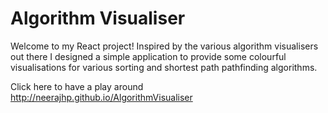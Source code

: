 # Algorithm Visualiser

Welcome to my React project! Inspired by the various algorithm visualisers out there I designed a simple application to provide some colourful visualisations  for various sorting and shortest path pathfinding algorithms.

Click here to have a play around http://neerajhp.github.io/AlgorithmVisualiser
